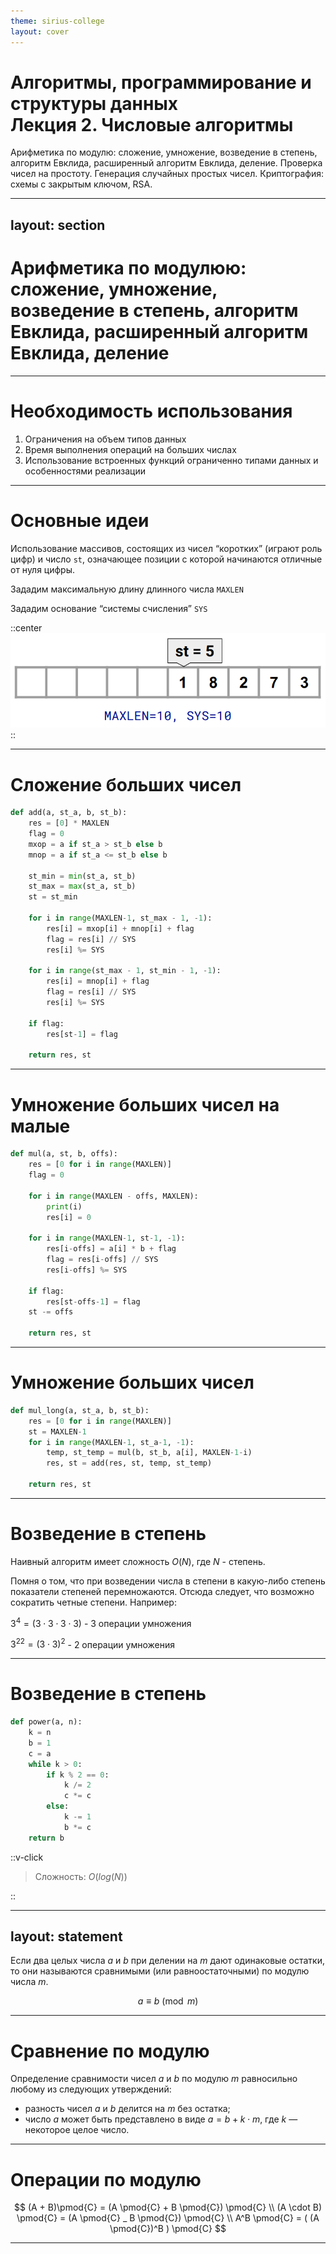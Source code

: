 ```yaml
---
theme: sirius-college
layout: cover
---
```


# Алгоритмы, программирование и структуры данных<br>Лекция 2. Числовые алгоритмы

Арифметика по модулю: сложение, умножение,
возведение в степень, алгоритм Евклида, расширенный
алгоритм Евклида, деление. Проверка чисел на простоту.
Генерация случайных простых чисел. Криптография:
схемы с закрытым ключом, RSA.

---
layout: section
---

# Арифметика по модулюю: сложение, умножение, возведение в степень, алгоритм Евклида, расширенный алгоритм Евклида, деление

---

# Необходимость использования

1. Ограничения на объем типов данных
2. Время выполнения операций на больших числах
3. Использование встроенных функций ограниченно типами данных и особенностями реализации

---

# Основные идеи

Использование массивов, состоящих из чисел “коротких” (играют роль цифр)
и число `st`, означающее позиции с которой начинаются отличные от нуля
цифры.

Зададим максимальную длину длинного числа `MAXLEN`

Зададим основание “системы счисления” `SYS`

::center
![alt text](/img/2/image.png)
::

---

# Сложение больших чисел

```python {monaco-run}{editorOptions: { wordWrap:'on', tabSize: 4, fontSize: 19.2, lineNumbers: 'on', autoIndent: 'full' }, height: '350px', autorun: 'once'}
def add(a, st_a, b, st_b):
    res = [0] * MAXLEN
    flag = 0
    mxop = a if st_a > st_b else b
    mnop = a if st_a <= st_b else b

    st_min = min(st_a, st_b)
    st_max = max(st_a, st_b)
    st = st_min

    for i in range(MAXLEN-1, st_max - 1, -1):
        res[i] = mxop[i] + mnop[i] + flag
        flag = res[i] // SYS
        res[i] %= SYS

    for i in range(st_max - 1, st_min - 1, -1):
        res[i] = mnop[i] + flag
        flag = res[i] // SYS
        res[i] %= SYS

    if flag:
        res[st-1] = flag

    return res, st
```

---

# Умножение больших чисел на малые

```python {monaco-run}{editorOptions: { wordWrap:'on', tabSize: 4, fontSize: 19.2, lineNumbers: 'on', autoIndent: 'full' }, height: '350px', autorun: 'once'}
def mul(a, st, b, offs):
    res = [0 for i in range(MAXLEN)]
    flag = 0

    for i in range(MAXLEN - offs, MAXLEN):
        print(i)
        res[i] = 0

    for i in range(MAXLEN-1, st-1, -1):
        res[i-offs] = a[i] * b + flag
        flag = res[i-offs] // SYS
        res[i-offs] %= SYS

    if flag:
        res[st-offs-1] = flag
    st -= offs

    return res, st
```

---

# Умножение больших чисел

```python {monaco-run}{editorOptions: { wordWrap:'on', tabSize: 4, fontSize: 19.2, lineNumbers: 'on', autoIndent: 'full' }, height: '350px', autorun: 'once'}
def mul_long(a, st_a, b, st_b):
    res = [0 for i in range(MAXLEN)]
    st = MAXLEN-1
    for i in range(MAXLEN-1, st_a-1, -1):
        temp, st_temp = mul(b, st_b, a[i], MAXLEN-1-i)
        res, st = add(res, st, temp, st_temp)

    return res, st
```

---

# Возведение в степень

Наивный алгоритм имеет сложность $O(N)$, где $N$ - степень.

Помня о том, что при возведении числа в степени в какую-либо степень показатели степеней перемножаются. Отсюда следует, что возможно сократить четные степени. Например:

$3^4=(3 \cdot 3 \cdot 3 \cdot 3)$ - 3 операции умножения

${3^2}^2 = (3 \cdot 3)^2$ - 2 операции умножения

---

# Возведение в степень

```python {monaco-run}{editorOptions: { wordWrap:'on', tabSize: 4, fontSize: 19.2, lineNumbers: 'on', autoIndent: 'full' }, height: 'auto', autorun: 'once'}
def power(a, n):
    k = n
    b = 1
    c = a
    while k > 0:
        if k % 2 == 0:
            k /= 2
            c *= c
        else:
            k -= 1
            b *= c
    return b
```

::v-click

> Сложность: $O(log(N))$

::

---
layout: statement
---

Если два целых числа $a$ и $b$ при делении на $m$ дают одинаковые остатки, то они называются сравнимыми (или равноостаточными) по модулю числа $m$.

$$
a \equiv b \pmod{m}
$$

---

# Сравнение по модулю

Определение сравнимости чисел $a$ и $b$ по модулю $m$ равносильно любому из следующих утверждений:

- разность чисел $a$ и $b$ делится на $m$ без остатка;
- число $a$ может быть представлено в виде $a=b+k \cdot m$, где $k$ — некоторое целое число.

---

# Операции по модулю

$$
(A + B)\pmod{C} = (A \pmod{C} + B \pmod{C}) \pmod{C} \\
(A \cdot B) \pmod{C} = (A \pmod{C} _ B \pmod{C}) \pmod{C} \\
A^B \pmod{C} = ( (A \pmod{C})^B ) \pmod{C}
$$

<!--
A=14, B=17, C=5
1. Давайте проверим: (A + B) mod C = (A mod C + B mod C) mod C
1. ЛЧ = левая часть равенства
1. ПЧ = правая часть равенства
1. ЛЧ = (A + B) mod C
1. ЛЧ = (14 + 17) mod 5
1. ЛЧ = 31 mod 5
1. ЛЧ = 1
1. ПЧ = (A mod C + B mod C) mod C
1. ПЧ = (14 mod 5 + 17 mod 5) mod 5
1. ПЧ = (4 + 2) mod 5
1. ПЧ = 1
1. ЛЧ = ПЧ = 1
-->

---

